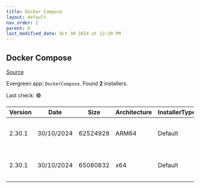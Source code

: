 ```yaml
---
title: Docker Compose
layout: default
nav_order: 2
parent: D
last_modified_date: Oct 30 2024 at 12:20 PM
---
```


## Docker Compose

[Source](https://github.com/docker/compose)

Evergreen app: `DockerCompose`. Found **2** installers.

Last check: 🟢

| Version | Date       | Size     | Architecture | InstallerType | Type | URI                                                                                                                                                                                              |
| ------- | ---------- | -------- | ------------ | ------------- | ---- | ------------------------------------------------------------------------------------------------------------------------------------------------------------------------------------------------ |
| 2.30.1  | 30/10/2024 | 62524928 | ARM64        | Default       | exe  | [https://github.com/docker/compose/releases/download/v2.30.1/docker-compose-windows-aarch64.exe](https://github.com/docker/compose/releases/download/v2.30.1/docker-compose-windows-aarch64.exe) |
| 2.30.1  | 30/10/2024 | 65080832 | x64          | Default       | exe  | [https://github.com/docker/compose/releases/download/v2.30.1/docker-compose-windows-x86_64.exe](https://github.com/docker/compose/releases/download/v2.30.1/docker-compose-windows-x86_64.exe)   |

